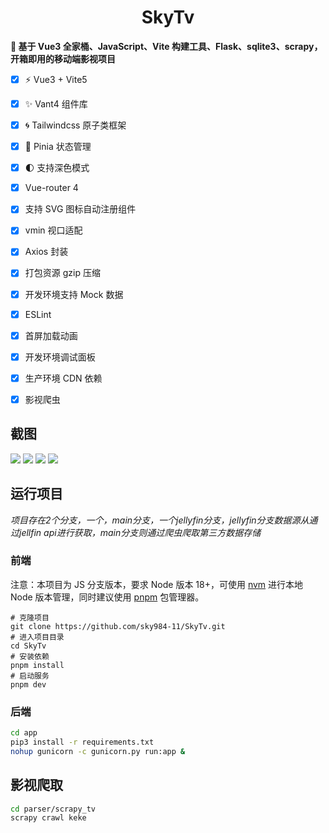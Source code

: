 
<h1 align="center">SkyTv</h1>

**🌱 基于 Vue3 全家桶、JavaScript、Vite 构建工具、Flask、sqlite3、scrapy，开箱即用的移动端影视项目**

- [x] ⚡ Vue3 + Vite5
- [x] ✨ Vant4 组件库
- [x] 🌀 Tailwindcss 原子类框架
- [x] 🍍 Pinia 状态管理
- [x] 🌓 支持深色模式
- [x] Vue-router 4
- [x] 支持 SVG 图标自动注册组件
- [x] vmin 视口适配
- [x] Axios 封装
- [x] 打包资源 gzip 压缩
- [x] 开发环境支持 Mock 数据
- [x] ESLint
- [x] 首屏加载动画
- [x] 开发环境调试面板
- [x] 生产环境 CDN 依赖
- [x] 影视爬虫


## 截图

![](docs/assets/img/20240827133422.jpg)
![](docs/assets/img/20240827133643.jpg)
![](docs/assets/img/20240827133707.jpg)
![](docs/assets/img/20240827133717.jpg)



## 运行项目
*项目存在2个分支，一个，main分支，一个jellyfin分支，jellyfin分支数据源从通过jellfin api进行获取，main分支则通过爬虫爬取第三方数据存储*


### 前端

注意：本项目为 JS 分支版本，要求 Node 版本 18+，可使用 [nvm](https://github.com/nvm-sh/nvm#installing-and-updating) 进行本地 Node 版本管理，同时建议使用 [pnpm](https://pnpm.io/zh/installation) 包管理器。



```shell
# 克隆项目
git clone https://github.com/sky984-11/SkyTv.git
# 进入项目目录
cd SkyTv
# 安装依赖
pnpm install
# 启动服务
pnpm dev
```


### 后端

```sh
cd app
pip3 install -r requirements.txt
nohup gunicorn -c gunicorn.py run:app &
```


## 影视爬取

```sh
cd parser/scrapy_tv
scrapy crawl keke
```

